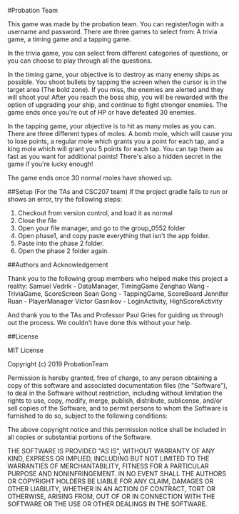 #Probation Team

This game was made by the probation team. You can register/login with a 
username and password. There are three games to select from: A trivia game, a timing game
and a tapping game. 

In the trivia game, you can select from different categories of questions, or you can choose to 
play through all the questions.

In the timing game, your objective is to destroy as many enemy ships as possible. You shoot bullets
by tapping the screen when the cursor is in the target area (The bold zone). If you miss, the 
enemies are alerted and they will shoot you! After you reach the boss ship, you will be rewarded with 
the option of upgrading your ship, and continue to fight stronger enemies. The game ends once you're
out of HP or have defeated 30 enemies. 

In the tapping game, your objective is to hit as many moles as you can. There are three different
types of moles: A bomb mole, which will cause you to lose points, a regular mole which grants you
a point for each tap, and a king mole which will grant you 5 points for each tap. 
You can tap them as fast as you want for additional points! There's also a hidden secret in the
game if you're lucky enough!

The game ends once 30 normal moles have showed up. 

##Setup
(For the TAs and CSC207 team)
If the project gradle fails to run or shows an error, try the following steps:
1) Checkout from version control, and load it as normal
2) Close the file
3) Open your file manager, and go to the group_0552 folder
4) Open phase1, and copy paste everything that isn't the app folder.
5) Paste into the phase 2 folder.
6) Open the phase 2 folder again. 

##Authors and Acknowledgement

Thank you to the following group members who helped make this project a reality:
Samuel Vedrik - DataManager, TimingGame
Zenghao Wang - TriviaGame, ScoreScreen
Sean Gong - TappingGame, ScoreBoard
Jennifer Ruan - PlayerManager
Victor Gasnikov - LoginActivity, HighScoreActivity

And thank you to the TAs and Professor Paul Gries for guiding us through out the process. 
We couldn't have done this without your help.

##License 

MIT License

Copyright (c) 2019 ProbationTeam

Permission is hereby granted, free of charge, to any person obtaining a copy
of this software and associated documentation files (the "Software"), to deal
in the Software without restriction, including without limitation the rights
to use, copy, modify, merge, publish, distribute, sublicense, and/or sell
copies of the Software, and to permit persons to whom the Software is
furnished to do so, subject to the following conditions:

The above copyright notice and this permission notice shall be included in all
copies or substantial portions of the Software.

THE SOFTWARE IS PROVIDED "AS IS", WITHOUT WARRANTY OF ANY KIND, EXPRESS OR
IMPLIED, INCLUDING BUT NOT LIMITED TO THE WARRANTIES OF MERCHANTABILITY,
FITNESS FOR A PARTICULAR PURPOSE AND NONINFRINGEMENT. IN NO EVENT SHALL THE
AUTHORS OR COPYRIGHT HOLDERS BE LIABLE FOR ANY CLAIM, DAMAGES OR OTHER
LIABILITY, WHETHER IN AN ACTION OF CONTRACT, TORT OR OTHERWISE, ARISING FROM,
OUT OF OR IN CONNECTION WITH THE SOFTWARE OR THE USE OR OTHER DEALINGS IN THE
SOFTWARE.